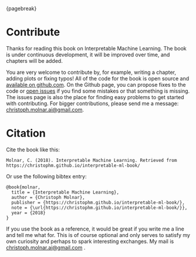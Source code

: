 
{pagebreak}

# Contribute

Thanks for reading this book on Interpretable Machine Learning.
The book is under continuous development, it will be improved over time, and chapters will be added.

You are very welcome to contribute by, for example, writing a chapter, adding plots or fixing typos!
All of the code for the book is open source and [available on github.com](https://github.com/christophM/interpretable-ml-book).
On the Github page, you can propose fixes to the code or [open issues](https://github.com/christophM/interpretable-ml-book/issues) if you find some mistakes or that something is missing.
The issues page is also the place for finding easy problems to get started with contributing. 
For bigger contributions, please send me a message: [christoph.molnar.ai@gmail.com](mailto:christoph.molnar.ai@gmail.com).




# Citation

Cite the book like this:


    Molnar, C. (2018). Interpretable Machine Learning. Retrieved from https://christophm.github.io/interpretable-ml-book/

Or use the following bibtex entry:


    @book{molnar,
      title = {Interpretable Machine Learning},
      author = {Christoph Molnar},
      publisher = {https://christophm.github.io/interpretable-ml-book/},
      note = {\url{https://christophm.github.io/interpretable-ml-book/}},
      year = {2018}
    }



If you use the book as a reference, it would be great if you write me a line and tell me what for. 
This is of course optional and only serves to satisfy my own curiosity and perhaps to spark interesting exchanges. 
My mail is christoph.molnar.ai@gmail.com .
